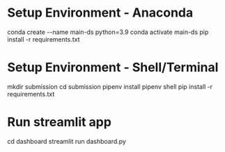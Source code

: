 # Setup Environment - Anaconda
conda create --name main-ds python=3.9
conda activate main-ds
pip install -r requirements.txt

# Setup Environment - Shell/Terminal
mkdir submission
cd submission
pipenv install
pipenv shell
pip install -r requirements.txt

# Run streamlit app 
cd dashboard
streamlit run dashboard.py